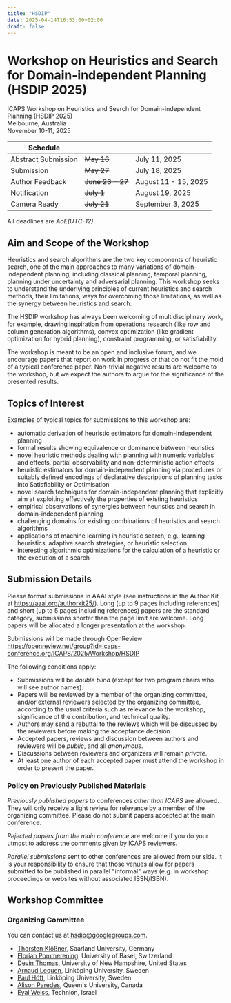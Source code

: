 ```yaml
---
title: "HSDIP"
date: 2025-04-14T16:53:00+02:00
draft: false
---
```


# Workshop on Heuristics and Search for Domain-independent Planning (HSDIP 2025)

ICAPS Workshop on Heuristics and Search for Domain-independent Planning (HSDIP 2025) \
Melbourne, Australia \
November 10-11, 2025

| Schedule            |          | |
|---------------------|----------|-|
| Abstract Submission | ~~May 16~~| July 11, 2025 |
| Submission          | ~~May 27~~| July 18, 2025 |
| Author Feedback     | ~~June 23 - 27~~| August 11 - 15, 2025  |
| Notification        | ~~July 1~~| August 19, 2025|
| Camera Ready        | ~~July 21~~| September 3, 2025 |
All deadlines are _AoE(UTC-12)_.

## Aim and Scope of the Workshop

Heuristics and search algorithms are the two key components of heuristic search, one of the main approaches to many variations of domain-independent planning, including classical planning, temporal planning, planning under uncertainty and adversarial planning. This workshop seeks to understand the underlying principles of current heuristics and search methods, their limitations, ways for overcoming those limitations, as well as the synergy between heuristics and search.

The HSDIP workshop has always been welcoming of multidisciplinary work, for example, drawing inspiration from operations research (like row and column generation algorithms), convex optimization (like gradient optimization for hybrid planning), constraint programming, or satisfiability.

The workshop is meant to be an open and inclusive forum, and we encourage papers that report on work in progress or that do not fit the mold of a typical conference paper. Non-trivial negative results are welcome to the workshop, but we expect the authors to argue for the significance of the presented results.

## Topics of Interest

Examples of typical topics for submissions to this workshop are:

- automatic derivation of heuristic estimators for domain-independent planning
- formal results showing equivalence or dominance between heuristics
- novel heuristic methods dealing with planning with numeric variables
  and effects, partial observability and non-deterministic action effects
- heuristic estimators for domain-independent planning via procedures or
  suitably defined encodings of declarative descriptions of planning tasks into
  Satisfiability or Optimisation
- novel search techniques for domain-independent planning that explicitly aim at
  exploiting effectively the properties of existing heuristics
- empirical observations of synergies between heuristics and search in
  domain-independent planning
- challenging domains for existing combinations of heuristics and search
  algorithms
- applications of machine learning in heuristic search, e.g., learning heuristics,
  adaptive search strategies, or heuristic selection
- interesting algorithmic optimizations for the calculation of a
  heuristic or the execution of a search

## Submission Details

Please format submissions in AAAI style (see instructions in the Author Kit at https://aaai.org/authorkit25/). Long (up to 9 pages including references) and short (up to 5 pages including references) papers are the standard category, submissions shorter than the page limit are welcome. Long papers will be allocated a longer presentation at the workshop.

Submissions will be made through OpenReview
https://openreview.net/group?id=icaps-conference.org/ICAPS/2025/Workshop/HSDIP


The following conditions apply:

- Submissions will be *double blind* (except for two program chairs who will see author names).
- Papers will be reviewed by a member of the organizing committee, and/or external reviewers selected by the organizing committee, according to the usual criteria such as relevance to the workshop, significance of the contribution, and technical quality.
- Authors may send a rebuttal to the reviews which will be discussed by the reviewers before making the acceptance decision.
- Accepted papers, reviews and discussion between authors and reviewers will be *public*, and all *anonymous*.
- Discussions between reviewers and organizers will remain *private*.
- At least one author of each accepted paper must attend the workshop in order to present the paper.

### Policy on Previously Published Materials

*Previously published papers* to conferences *other than ICAPS* are allowed. They will only receive a light review for relevance by a member of the organizing committee. Please do not submit papers accepted at the main conference.

*Rejected papers from the main conference* are welcome if you do your utmost to address the comments given by ICAPS reviewers.

*Parallel submissions* sent to other conferences are allowed from our side. It is your responsibility to ensure that those venues allow for papers submitted to be published in parallel "informal" ways (e.g. in workshop proceedings or websites without associated ISSN/ISBN).

## Workshop Committee

### Organizing Committee
You can contact us at [hsdip@googlegroups.com](mailto:hsdip@googlegroups.com).

- [Thorsten Klößner](https://fai.cs.uni-saarland.de/kloessner/index.html), Saarland University, Germany
- [Florian Pommerening](https://ai.dmi.unibas.ch/people/pommeren/), University of Basel, Switzerland
- [Devin Thomas](https://dwthomas.github.io/), University of New Hampshire, United States
- [Arnaud Lequen](https://mrlab.ai/arnaud-lequen/), Linköping University, Sweden
- [Paul Höft](https://mrlab.ai/paul-hoft/), Linköping University, Sweden
- [Alison Paredes](https://mulab.ai/member/alison.paredes/), Queen's University, Canada
- [Eyal Weiss](https://sites.google.com/view/eyal-weiss), Technion, Israel
